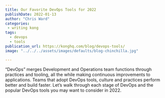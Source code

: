 ```yaml
---
title: Our Favorite DevOps Tools for 2022
publishDate: 2022-01-13
author: "Chris Ward"
categories:
 - writing kong
tags:
  - devops
  - tools
publication_url: https://konghq.com/blog/devops-tools/
image: "../../../assets/images/defaults/blog-chinchilla.jpg"

---
```


“DevOps” merges Development and Operations team functions through practices and tooling, all the while making continuous improvements to applications. Teams that adopt DevOps tools, culture and practices perform better and build faster. Let’s walk through each stage of DevOps and the popular DevOps tools you may want to consider in 2022.